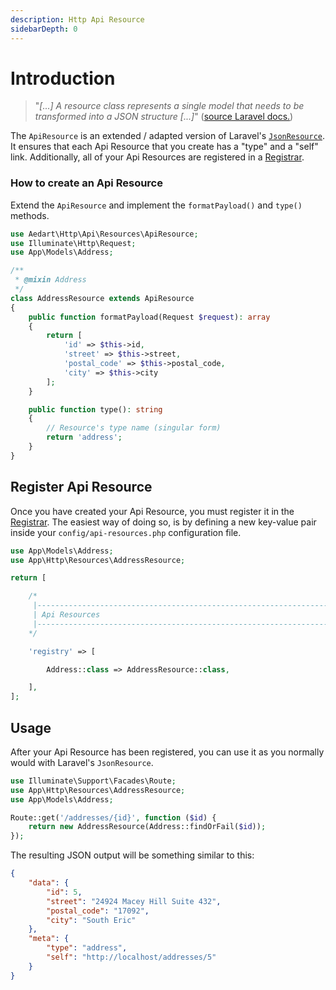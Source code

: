 ```yaml
---
description: Http Api Resource
sidebarDepth: 0
---
```


# Introduction

> "_[...] A resource class represents a single model that needs to be transformed into a JSON structure [...]_" ([source Laravel docs.](https://laravel.com/docs/10.x/eloquent-resources#concept-overview))

The `ApiResource` is an extended / adapted version of Laravel's [`JsonResource`](https://laravel.com/docs/10.x/eloquent-resources#concept-overview).
It ensures that each Api Resource that you create has a "type" and a "self" link.
Additionally, all of your Api Resources are registered in a [Registrar](./registrar.md).

### How to create an Api Resource

Extend the `ApiResource` and implement the `formatPayload()` and `type()` methods.

```php
use Aedart\Http\Api\Resources\ApiResource;
use Illuminate\Http\Request;
use App\Models\Address;

/**
 * @mixin Address
 */
class AddressResource extends ApiResource
{
    public function formatPayload(Request $request): array
    {
        return [
            'id' => $this->id,
            'street' => $this->street,
            'postal_code' => $this->postal_code,
            'city' => $this->city
        ];
    }

    public function type(): string
    {
        // Resource's type name (singular form)
        return 'address';
    }
}
```

## Register Api Resource

Once you have created your Api Resource, you must register it in the [Registrar](./registrar.md).
The easiest way of doing so, is by defining a new key-value pair inside your `config/api-resources.php` configuration file.

```php
use App\Models\Address;
use App\Http\Resources\AddressResource;

return [

    /*
     |--------------------------------------------------------------------------
     | Api Resources
     |--------------------------------------------------------------------------
    */

    'registry' => [

        Address::class => AddressResource::class,

    ],
];
```

## Usage

After your Api Resource has been registered, you can use it as you normally would with Laravel's `JsonResource`.

```php
use Illuminate\Support\Facades\Route;
use App\Http\Resources\AddressResource;
use App\Models\Address;

Route::get('/addresses/{id}', function ($id) {
    return new AddressResource(Address::findOrFail($id));
});
```

The resulting JSON output will be something similar to this:

```json
{
    "data": {
        "id": 5,
        "street": "24924 Macey Hill Suite 432",
        "postal_code": "17092",
        "city": "South Eric"
    },
    "meta": {
        "type": "address",
        "self": "http://localhost/addresses/5"
    }
}
```
